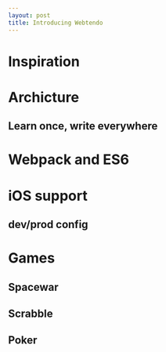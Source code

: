 ```yaml
---
layout: post
title: Introducing Webtendo
---
```


# Inspiration

# Archicture

## Learn once, write everywhere

# Webpack and ES6

# iOS support

## dev/prod config

# Games

## Spacewar

## Scrabble

## Poker